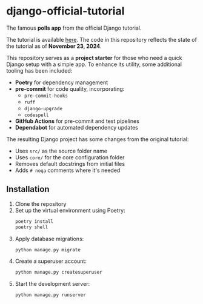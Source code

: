 # django-official-tutorial

The famous **polls app** from the official Django tutorial.

The tutorial is available [here](https://docs.djangoproject.com/en/5.1/intro/tutorial01/). The code in this repository reflects the state of the tutorial as of **November 23, 2024**.

This repository serves as a **project starter** for those who need a quick Django setup with a simple app. To enhance its utility, some additional tooling has been included:

- **Poetry** for dependency management
- **pre-commit** for code quality, incorporating:
  - `pre-commit-hooks`
  - `ruff`
  - `django-upgrade`
  - `codespell`
- **GitHub Actions** for pre-commit and test pipelines
- **Dependabot** for automated dependency updates

The resulting Django project has some changes from the original tutorial:

- Uses `src/` as the source folder name
- Uses `core/` for the core configuration folder
- Removes default docstrings from initial files
- Adds `# noqa` comments where it's needed

## Installation

1. Clone the repository
2. Set up the virtual environment using Poetry:
    ```bash
    poetry install
    poetry shell
    ```
3. Apply database migrations:
    ```bash
    python manage.py migrate
    ```
4. Create a superuser account:
    ```bash
    python manage.py createsuperuser
    ```
5. Start the development server:
    ```bash
    python manage.py runserver
    ```
